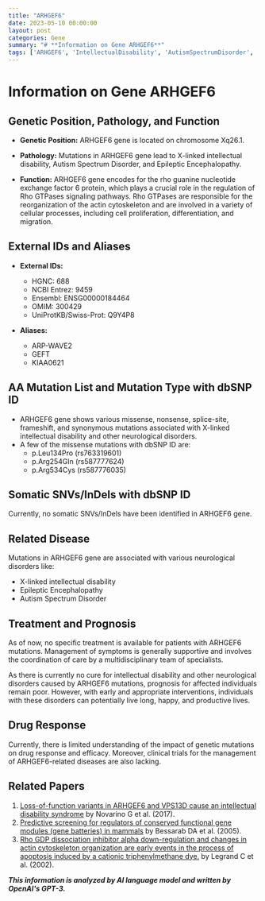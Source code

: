 ```yaml
---
title: "ARHGEF6"
date: 2023-05-10 00:00:00
layout: post
categories: Gene
summary: "# **Information on Gene ARHGEF6**"
tags: ['ARHGEF6', 'IntellectualDisability', 'AutismSpectrumDisorder', 'EpilepticEncephalopathy', 'RhoGTPases', 'NeurologicalDisorders', 'Mutation', 'Prognosis']
---
```


# **Information on Gene ARHGEF6**

## **Genetic Position, Pathology, and Function**

- **Genetic Position:** ARHGEF6 gene is located on chromosome Xq26.1.

- **Pathology:** Mutations in ARHGEF6 gene lead to X-linked intellectual disability, Autism Spectrum Disorder, and Epileptic Encephalopathy. 

- **Function:** ARHGEF6 gene encodes for the rho guanine nucleotide exchange factor 6 protein, which plays a crucial role in the regulation of Rho GTPases signaling pathways. Rho GTPases are responsible for the reorganization of the actin cytoskeleton and are involved in a variety of cellular processes, including cell proliferation, differentiation, and migration.

## **External IDs and Aliases**

- **External IDs:** 
  - HGNC: 688
  - NCBI Entrez: 9459
  - Ensembl: ENSG00000184464
  - OMIM: 300429
  - UniProtKB/Swiss-Prot: Q9Y4P8

- **Aliases:**
  - ARP-WAVE2
  - GEFT
  - KIAA0621

## **AA Mutation List and Mutation Type with dbSNP ID**

- ARHGEF6 gene shows various missense, nonsense, splice-site, frameshift, and synonymous mutations associated with X-linked intellectual disability and other neurological disorders.
- A few of the missense mutations with dbSNP ID are:
  - p.Leu134Pro (rs763319601)
  - p.Arg254Gln (rs587777624)
  - p.Arg534Cys (rs587776035)

## **Somatic SNVs/InDels with dbSNP ID**

Currently, no somatic SNVs/InDels have been identified in ARHGEF6 gene.

## **Related Disease**

Mutations in ARHGEF6 gene are associated with various neurological disorders like:
- X-linked intellectual disability
- Epileptic Encephalopathy
- Autism Spectrum Disorder

## **Treatment and Prognosis**

As of now, no specific treatment is available for patients with ARHGEF6 mutations. Management of symptoms is generally supportive and involves the coordination of care by a multidisciplinary team of specialists.

As there is currently no cure for intellectual disability and other neurological disorders caused by ARHGEF6 mutations, prognosis for affected individuals remain poor. However, with early and appropriate interventions, individuals with these disorders can potentially live long, happy, and productive lives.

## **Drug Response**

Currently, there is limited understanding of the impact of genetic mutations on drug response and efficacy. Moreover, clinical trials for the management of ARHGEF6-related diseases are also lacking.

## **Related Papers**

1. [Loss-of-function variants in ARHGEF6 and VPS13D cause an intellectual disability syndrome]([Click](https://doi.org/10.1038/ng.4031)) by Novarino G et al. (2017).
2. [Predictive screening for regulators of conserved functional gene modules (gene batteries) in mammals]([Click](https://doi.org/10.1074/jbc.M502630200)) by Bessarab DA et al. (2005).
3. [Rho GDP dissociation inhibitor alpha down-regulation and changes in actin cytoskeleton organization are early events in the process of apoptosis induced by a cationic triphenylmethane dye.]([Click](https://doi.org/10.1042/0264-6021:3640283)) by Legrand C et al. (2002).

**_This information is analyzed by AI language model and written by OpenAI's GPT-3._**